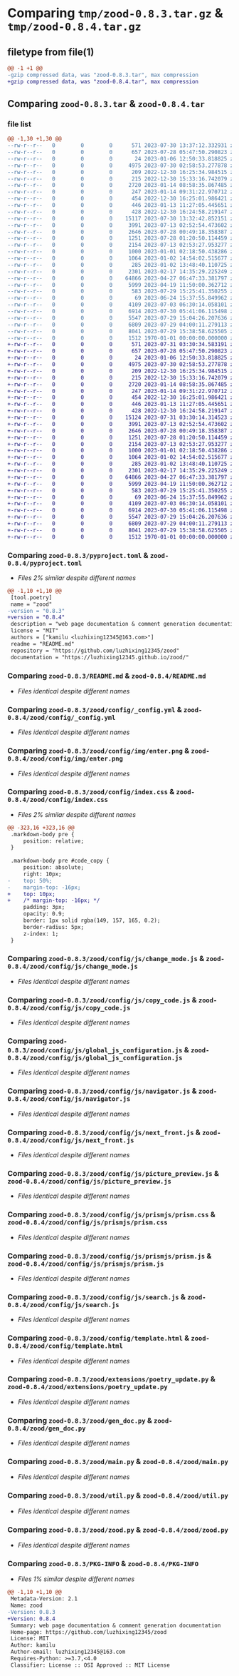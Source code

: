 # Comparing `tmp/zood-0.8.3.tar.gz` & `tmp/zood-0.8.4.tar.gz`

## filetype from file(1)

```diff
@@ -1 +1 @@
-gzip compressed data, was "zood-0.8.3.tar", max compression
+gzip compressed data, was "zood-0.8.4.tar", max compression
```

## Comparing `zood-0.8.3.tar` & `zood-0.8.4.tar`

### file list

```diff
@@ -1,30 +1,30 @@
--rw-r--r--   0        0        0      571 2023-07-30 13:37:12.332931 zood-0.8.3/pyproject.toml
--rw-r--r--   0        0        0      657 2023-07-28 05:47:50.290823 zood-0.8.3/README.md
--rw-r--r--   0        0        0       24 2023-01-06 12:50:33.818825 zood-0.8.3/zood/__init__.py
--rw-r--r--   0        0        0     4975 2023-07-30 02:58:53.277878 zood-0.8.3/zood/config/_config.yml
--rw-r--r--   0        0        0      209 2022-12-30 16:25:34.984515 zood-0.8.3/zood/config/img/after_copy.png
--rw-r--r--   0        0        0      215 2022-12-30 15:33:16.742079 zood-0.8.3/zood/config/img/before_copy.png
--rw-r--r--   0        0        0     2720 2023-01-14 08:58:35.867485 zood-0.8.3/zood/config/img/enter.png
--rw-r--r--   0        0        0      247 2023-01-14 09:31:22.970712 zood-0.8.3/zood/config/img/enter.svg
--rw-r--r--   0        0        0      454 2022-12-30 16:25:01.986421 zood-0.8.3/zood/config/img/moon.png
--rw-r--r--   0        0        0      446 2023-01-13 11:27:05.445651 zood-0.8.3/zood/config/img/search.svg
--rw-r--r--   0        0        0      428 2022-12-30 16:24:58.219147 zood-0.8.3/zood/config/img/sun.png
--rw-r--r--   0        0        0    15117 2023-07-30 13:32:42.852151 zood-0.8.3/zood/config/index.css
--rw-r--r--   0        0        0     3991 2023-07-13 02:52:54.473602 zood-0.8.3/zood/config/js/change_mode.js
--rw-r--r--   0        0        0     2646 2023-07-28 00:49:18.358387 zood-0.8.3/zood/config/js/copy_code.js
--rw-r--r--   0        0        0     1251 2023-07-28 01:20:50.114459 zood-0.8.3/zood/config/js/global_js_configuration.js
--rw-r--r--   0        0        0     2154 2023-07-13 02:53:27.953277 zood-0.8.3/zood/config/js/navigator.js
--rw-r--r--   0        0        0     1000 2023-01-01 02:18:50.438286 zood-0.8.3/zood/config/js/next_front.js
--rw-r--r--   0        0        0     1064 2023-01-02 14:54:02.515677 zood-0.8.3/zood/config/js/picture_preview.js
--rw-r--r--   0        0        0      285 2023-01-02 13:48:40.110725 zood-0.8.3/zood/config/js/picture_title.js
--rw-r--r--   0        0        0     2301 2023-02-17 14:35:29.225249 zood-0.8.3/zood/config/js/prismjs/prism.css
--rw-r--r--   0        0        0    64866 2023-04-27 06:47:33.381797 zood-0.8.3/zood/config/js/prismjs/prism.js
--rw-r--r--   0        0        0     5999 2023-04-19 11:50:00.362712 zood-0.8.3/zood/config/js/search.js
--rw-r--r--   0        0        0      583 2023-07-29 15:25:41.350255 zood-0.8.3/zood/config/template.html
--rw-r--r--   0        0        0       69 2023-06-24 15:37:55.849962 zood-0.8.3/zood/extensions/__init__.py
--rw-r--r--   0        0        0     4109 2023-07-03 06:30:14.058101 zood-0.8.3/zood/extensions/poetry_update.py
--rw-r--r--   0        0        0     6914 2023-07-30 05:41:06.115498 zood-0.8.3/zood/gen_doc.py
--rw-r--r--   0        0        0     5547 2023-07-29 15:04:26.207636 zood-0.8.3/zood/main.py
--rw-r--r--   0        0        0     6809 2023-07-29 04:00:11.279113 zood-0.8.3/zood/util.py
--rw-r--r--   0        0        0     8041 2023-07-29 15:38:58.625505 zood-0.8.3/zood/zood.py
--rw-r--r--   0        0        0     1512 1970-01-01 00:00:00.000000 zood-0.8.3/PKG-INFO
+-rw-r--r--   0        0        0      571 2023-07-31 03:30:34.583191 zood-0.8.4/pyproject.toml
+-rw-r--r--   0        0        0      657 2023-07-28 05:47:50.290823 zood-0.8.4/README.md
+-rw-r--r--   0        0        0       24 2023-01-06 12:50:33.818825 zood-0.8.4/zood/__init__.py
+-rw-r--r--   0        0        0     4975 2023-07-30 02:58:53.277878 zood-0.8.4/zood/config/_config.yml
+-rw-r--r--   0        0        0      209 2022-12-30 16:25:34.984515 zood-0.8.4/zood/config/img/after_copy.png
+-rw-r--r--   0        0        0      215 2022-12-30 15:33:16.742079 zood-0.8.4/zood/config/img/before_copy.png
+-rw-r--r--   0        0        0     2720 2023-01-14 08:58:35.867485 zood-0.8.4/zood/config/img/enter.png
+-rw-r--r--   0        0        0      247 2023-01-14 09:31:22.970712 zood-0.8.4/zood/config/img/enter.svg
+-rw-r--r--   0        0        0      454 2022-12-30 16:25:01.986421 zood-0.8.4/zood/config/img/moon.png
+-rw-r--r--   0        0        0      446 2023-01-13 11:27:05.445651 zood-0.8.4/zood/config/img/search.svg
+-rw-r--r--   0        0        0      428 2022-12-30 16:24:58.219147 zood-0.8.4/zood/config/img/sun.png
+-rw-r--r--   0        0        0    15124 2023-07-31 03:30:14.314523 zood-0.8.4/zood/config/index.css
+-rw-r--r--   0        0        0     3991 2023-07-13 02:52:54.473602 zood-0.8.4/zood/config/js/change_mode.js
+-rw-r--r--   0        0        0     2646 2023-07-28 00:49:18.358387 zood-0.8.4/zood/config/js/copy_code.js
+-rw-r--r--   0        0        0     1251 2023-07-28 01:20:50.114459 zood-0.8.4/zood/config/js/global_js_configuration.js
+-rw-r--r--   0        0        0     2154 2023-07-13 02:53:27.953277 zood-0.8.4/zood/config/js/navigator.js
+-rw-r--r--   0        0        0     1000 2023-01-01 02:18:50.438286 zood-0.8.4/zood/config/js/next_front.js
+-rw-r--r--   0        0        0     1064 2023-01-02 14:54:02.515677 zood-0.8.4/zood/config/js/picture_preview.js
+-rw-r--r--   0        0        0      285 2023-01-02 13:48:40.110725 zood-0.8.4/zood/config/js/picture_title.js
+-rw-r--r--   0        0        0     2301 2023-02-17 14:35:29.225249 zood-0.8.4/zood/config/js/prismjs/prism.css
+-rw-r--r--   0        0        0    64866 2023-04-27 06:47:33.381797 zood-0.8.4/zood/config/js/prismjs/prism.js
+-rw-r--r--   0        0        0     5999 2023-04-19 11:50:00.362712 zood-0.8.4/zood/config/js/search.js
+-rw-r--r--   0        0        0      583 2023-07-29 15:25:41.350255 zood-0.8.4/zood/config/template.html
+-rw-r--r--   0        0        0       69 2023-06-24 15:37:55.849962 zood-0.8.4/zood/extensions/__init__.py
+-rw-r--r--   0        0        0     4109 2023-07-03 06:30:14.058101 zood-0.8.4/zood/extensions/poetry_update.py
+-rw-r--r--   0        0        0     6914 2023-07-30 05:41:06.115498 zood-0.8.4/zood/gen_doc.py
+-rw-r--r--   0        0        0     5547 2023-07-29 15:04:26.207636 zood-0.8.4/zood/main.py
+-rw-r--r--   0        0        0     6809 2023-07-29 04:00:11.279113 zood-0.8.4/zood/util.py
+-rw-r--r--   0        0        0     8041 2023-07-29 15:38:58.625505 zood-0.8.4/zood/zood.py
+-rw-r--r--   0        0        0     1512 1970-01-01 00:00:00.000000 zood-0.8.4/PKG-INFO
```

### Comparing `zood-0.8.3/pyproject.toml` & `zood-0.8.4/pyproject.toml`

 * *Files 2% similar despite different names*

```diff
@@ -1,10 +1,10 @@
 [tool.poetry]
 name = "zood"
-version = "0.8.3"
+version = "0.8.4"
 description = "web page documentation & comment generation documentation"
 license = "MIT"
 authors = ["kamilu <luzhixing12345@163.com>"]
 readme = "README.md"
 repository = "https://github.com/luzhixing12345/zood"
 documentation = "https://luzhixing12345.github.io/zood/"
```

### Comparing `zood-0.8.3/README.md` & `zood-0.8.4/README.md`

 * *Files identical despite different names*

### Comparing `zood-0.8.3/zood/config/_config.yml` & `zood-0.8.4/zood/config/_config.yml`

 * *Files identical despite different names*

### Comparing `zood-0.8.3/zood/config/img/enter.png` & `zood-0.8.4/zood/config/img/enter.png`

 * *Files identical despite different names*

### Comparing `zood-0.8.3/zood/config/index.css` & `zood-0.8.4/zood/config/index.css`

 * *Files 2% similar despite different names*

```diff
@@ -323,16 +323,16 @@
 .markdown-body pre {
     position: relative;
 }
 
 .markdown-body pre #code_copy {
     position: absolute;
     right: 10px;
-    top: 50%;
-    margin-top: -16px;
+    top: 10px;
+    /* margin-top: -16px; */
     padding: 3px;
     opacity: 0.9;
     border: 1px solid rgba(149, 157, 165, 0.2);
     border-radius: 5px;
     z-index: 1;
 }
```

### Comparing `zood-0.8.3/zood/config/js/change_mode.js` & `zood-0.8.4/zood/config/js/change_mode.js`

 * *Files identical despite different names*

### Comparing `zood-0.8.3/zood/config/js/copy_code.js` & `zood-0.8.4/zood/config/js/copy_code.js`

 * *Files identical despite different names*

### Comparing `zood-0.8.3/zood/config/js/global_js_configuration.js` & `zood-0.8.4/zood/config/js/global_js_configuration.js`

 * *Files identical despite different names*

### Comparing `zood-0.8.3/zood/config/js/navigator.js` & `zood-0.8.4/zood/config/js/navigator.js`

 * *Files identical despite different names*

### Comparing `zood-0.8.3/zood/config/js/next_front.js` & `zood-0.8.4/zood/config/js/next_front.js`

 * *Files identical despite different names*

### Comparing `zood-0.8.3/zood/config/js/picture_preview.js` & `zood-0.8.4/zood/config/js/picture_preview.js`

 * *Files identical despite different names*

### Comparing `zood-0.8.3/zood/config/js/prismjs/prism.css` & `zood-0.8.4/zood/config/js/prismjs/prism.css`

 * *Files identical despite different names*

### Comparing `zood-0.8.3/zood/config/js/prismjs/prism.js` & `zood-0.8.4/zood/config/js/prismjs/prism.js`

 * *Files identical despite different names*

### Comparing `zood-0.8.3/zood/config/js/search.js` & `zood-0.8.4/zood/config/js/search.js`

 * *Files identical despite different names*

### Comparing `zood-0.8.3/zood/config/template.html` & `zood-0.8.4/zood/config/template.html`

 * *Files identical despite different names*

### Comparing `zood-0.8.3/zood/extensions/poetry_update.py` & `zood-0.8.4/zood/extensions/poetry_update.py`

 * *Files identical despite different names*

### Comparing `zood-0.8.3/zood/gen_doc.py` & `zood-0.8.4/zood/gen_doc.py`

 * *Files identical despite different names*

### Comparing `zood-0.8.3/zood/main.py` & `zood-0.8.4/zood/main.py`

 * *Files identical despite different names*

### Comparing `zood-0.8.3/zood/util.py` & `zood-0.8.4/zood/util.py`

 * *Files identical despite different names*

### Comparing `zood-0.8.3/zood/zood.py` & `zood-0.8.4/zood/zood.py`

 * *Files identical despite different names*

### Comparing `zood-0.8.3/PKG-INFO` & `zood-0.8.4/PKG-INFO`

 * *Files 1% similar despite different names*

```diff
@@ -1,10 +1,10 @@
 Metadata-Version: 2.1
 Name: zood
-Version: 0.8.3
+Version: 0.8.4
 Summary: web page documentation & comment generation documentation
 Home-page: https://github.com/luzhixing12345/zood
 License: MIT
 Author: kamilu
 Author-email: luzhixing12345@163.com
 Requires-Python: >=3.7,<4.0
 Classifier: License :: OSI Approved :: MIT License
```


